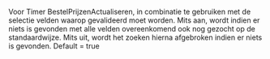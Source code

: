 Voor Timer BestelPrijzenActualiseren, in combinatie te gebruiken met de selectie velden waarop gevalideerd moet worden. Mits aan, wordt indien er niets is gevonden met alle velden overeenkomend ook nog gezocht op de standaardwijze. Mits uit, wordt het zoeken hierna afgebroken indien er niets is gevonden. Default = true